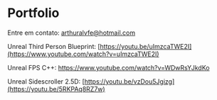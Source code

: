 # Portfolio
Entre em contato: arthuralvfe@hotmail.com

Unreal Third Person Blueprint: [https://youtu.be/uImzcaTWE2I](https://www.youtube.com/watch?v=uImzcaTWE2I)

Unreal FPS C++: https://www.youtube.com/watch?v=WDwRsYJkdKo

Unreal Sidescroller 2.5D: [https://youtu.be/vzDou5Jgizg](https://youtu.be/5RKPAq8RZ7w)
